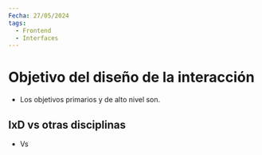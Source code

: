 ```yaml
---
Fecha: 27/05/2024
tags:
  - Frontend
  - Interfaces
---
```

# Objetivo del diseño de la interacción
- Los objetivos primarios y de alto nivel son.
## IxD vs otras disciplinas
- Vs







